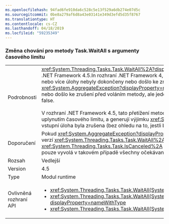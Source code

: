 ```yaml
---
ms.openlocfilehash: 94fad6fe910da6c528c5e13f529a6db274e07d5c
ms.sourcegitcommit: 0be8a279af6d8a43e03141e349d3efd5d35f8767
ms.translationtype: HT
ms.contentlocale: cs-CZ
ms.lasthandoff: 04/18/2019
ms.locfileid: "59235349"
---
```

### <a name="change-in-behavior-for-taskwaitall-methods-with-time-out-arguments"></a>Změna chování pro metody Task.WaitAll s argumenty časového limitu

|   |   |
|---|---|
|Podrobnosti|<xref:System.Threading.Tasks.Task.WaitAll%2A?displayProperty=nameWithType> chování byla provedena konzistentnější v rozhraní .NET Framework 4.5.In rozhraní .NET Framework 4, tyto metody chovaly nekonzistentně. Po vypršení časového limitu, pokud jeden nebo více úlohy nebyly dokončeny nebo došlo ke zrušení před voláním metody, vyvolala metoda výjimku <xref:System.AggregateException?displayProperty=name> výjimky. Pokud časový limit vypršel, když žádné úlohy nebyly dokončeny nebo došlo ke zrušení před voláním metody, ale jeden nebo více úloh zadalo tyto stavy po volání metody, metoda vrátila hodnotu false.<br/><br/>V rozhraní .NET Framework 4.5, tato přetížení metody nyní vrátí hodnotu false, pokud žádné úlohy jsou stále spuštěna, když uplynutím časového limitu, a generují výjimku <xref:System.AggregateException?displayProperty=name> výjimku pouze v případě, že vstupní úloha byla zrušena (bez ohledu na to, jestli byl před nebo po metodu volání) a jsou pořád spuštěné žádné úlohy.|
|Doporučení|Pokud <xref:System.AggregateException?displayProperty=name> se zachycení jako způsob zjišťování úlohu, která byla zrušena před verzí <xref:System.Threading.Tasks.Task.WaitAll%2A> volání volaná kód by měl místo toho proveďte stejné zjišťování prostřednictvím <xref:System.Threading.Tasks.Task.IsCanceled%2A> vlastnosti (například:. Any(t =&gt; t.IsCanceled)) od rozhraní .NET Framework 4.6 pouze vyvolá v takovém případě všechny očekávané úlohy jsou dokončeny před časový limit.|
|Rozsah|Vedlejší|
|Version|4.5|
|Type|Modul runtime|
|Ovlivněná rozhraní API|<ul><li><xref:System.Threading.Tasks.Task.WaitAll(System.Threading.Tasks.Task[],System.Int32)?displayProperty=nameWithType></li><li><xref:System.Threading.Tasks.Task.WaitAll(System.Threading.Tasks.Task[],System.Int32,System.Threading.CancellationToken)?displayProperty=nameWithType></li><li><xref:System.Threading.Tasks.Task.WaitAll(System.Threading.Tasks.Task[],System.TimeSpan)?displayProperty=nameWithType></li></ul>|
